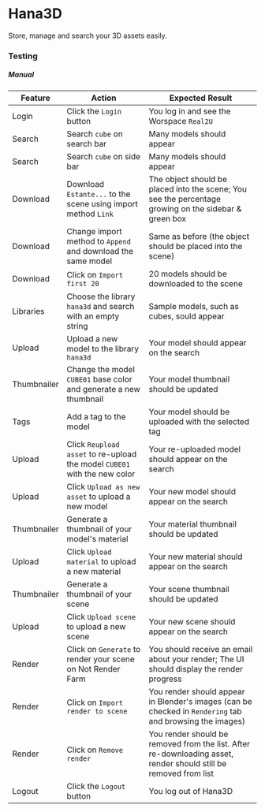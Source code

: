 # Hana3D

Store, manage and search your 3D assets easily.

### Testing

##### Manual

| Feature | Action | Expected Result |
| ------- | ------ | --------------- |
| Login | Click the `Login` button | You log in and see the Worspace `Real2U` |
| Search | Search `cube` on search bar | Many models should appear |
| Search | Search `cube` on side bar | Many models should appear |
| Download | Download `Estante...` to the scene using import method `Link` | The object should be placed into the scene; You see the percentage growing on the sidebar & green box |
| Download | Change import method to `Append` and download the same model | Same as before (the object should be placed into the scene) |
| Download | Click on `Import first 20` | 20 models should be downloaded to the scene |
| Libraries | Choose the library `hana3d` and search with an empty string | Sample models, such as cubes, sould appear |
| Upload | Upload a new model to the library `hana3d` | Your model should appear on the search |
| Thumbnailer | Change the model `CUBE01` base color and generate a new thumbnail | Your model thumbnail should be updated |
| Tags | Add a tag to the model | Your model should be uploaded with the selected tag |
| Upload | Click `Reupload asset` to re-upload the model `CUBE01` with the new color | Your re-uploaded model should appear on the search |
| Upload | Click `Upload as new asset` to upload a new model | Your new model should appear on the search |
| Thumbnailer | Generate a thumbnail of your model's material | Your material thumbnail should be updated |
| Upload | Click `Upload material` to upload a new material | Your new material should appear on the search |
| Thumbnailer | Generate a thumbnail of your scene | Your scene thumbnail should be updated |
| Upload | Click `Upload scene` to upload a new scene | Your new scene should appear on the search |
| Render | Click on `Generate` to render your scene on Not Render Farm | You should receive an email about your render; The UI should display the render progress |
| Render | Click on `Import render to scene` | You render should appear in Blender's images (can be checked in `Rendering` tab and browsing the images) |
| Render | Click on `Remove render` | You render should be removed from the list. After re-downloading asset, render should still be removed from list |
| Logout | Click the `Logout` button | You log out of Hana3D |
